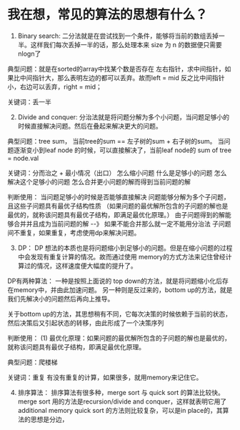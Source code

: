 
# 我在想，常见的算法的思想有什么？

1. Binary search:
二分法就是在尝试找到一个条件，能够将当前的数组丢掉一半。这样我们每次丢掉一半的话，那么处理本来
size 为 n 的数据便只需要 nlogn了

典型问题：就是在sorted的array中找某个数是否存在
    左右指针，求中间指针，如果比中间指针大，那么表明左边的都可以丢弃。故而left = mid
    反之比中间指针小，右边可以丢弃，right = mid；

关键词：丢一半

2. Divide and conquer:
分治法就是将问题分解为多个小问题，当问题足够小的时候直接解决问题。然后在叠起来解决更大的问题。

典型问题：tree sum，
    当前tree的sum == 左子树的sum + 右子树的sum。
    当问题逐渐变小到leaf node 的时候，可以直接解决了，当前leaf node的 sum of tree = node.val

关键词：分而治之 + 最小情况（出口）
    怎么缩小问题
    什么是足够小的问题
    怎么解决这个足够小的问题
    怎么合并更小问题的解而得到当前问题的解

判断使用：
    当问题足够小的时候是否能够直接解决
    问题能够分解为多个子问题，且这些子问题具有最优子结构性质 （如果问题的最优解所包含的子问题的解也是最优的，就称该问题具有最优子结构，即满足最优化原理。）
    由子问题得到的解能够合并并且成为当前问题的解 --》 如果不能合并那么就一定不能用分治法
    子问题间不重复，如果重复，考虑使用dp来解决问题。
    

3. DP：
DP 想法的本质也是将问题缩小到足够小的问题。但是在缩小问题的过程中会发现有重复计算的情况。故而通过使用
memory的方式方法来记住曾经计算过的情况，这样速度便大幅度的提升了。

DP有两种算法：
    一种是按照上面说的 top down的方法，就是将问题缩小化后存在memory中，并由此加速问题。
    另一种则是反过来的，bottom up的方法，就是我们先解决小的问题然后再向上推导。
    
关于bottom up的方法，其思想稍有不同，它每次决策的时候依赖于当前的状态，然后决策后又引起状态的转移，由此形成了一个决策序列

判断使用：
     (1) 最优化原理：如果问题的最优解所包含的子问题的解也是最优的，就称该问题具有最优子结构，即满足最优化原理。

典型问题：爬楼梯

关键词：重复
    有没有重复的计算，如果很多，就用memory来记住它。

4. 排序算法：
排序算法有很多种，merge sort 与 quick sort 的算法比较快。
merge sort 用的方法是recursion/divide and conquer，这样就表明它用了additional memory
quick sort 的方法则比较复杂，可以是in place的，其算法的思想是分边，

